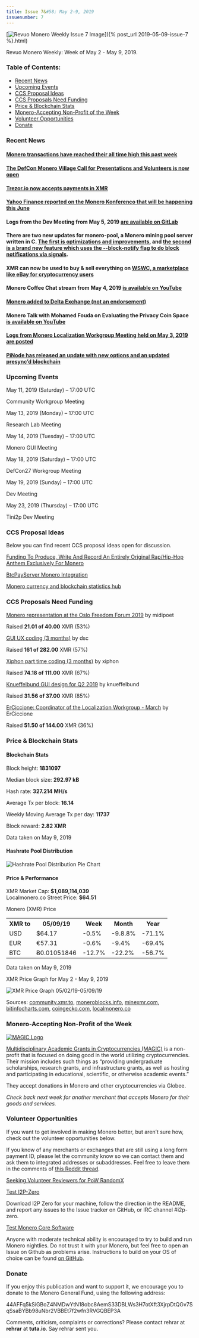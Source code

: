 ```yaml
---
title: Issue 7&#58; May 2-9, 2019
issuenumber: 7
---
```

[<img src="/img/img-issue7.jpg" alt="Revuo Monero Weekly Issue 7 Image">]({% post_url 2019-05-09-issue-7 %}.html)

Revuo Monero Weekly: Week of May 2 - May 9, 2019.
<!--more-->

<h3>Table of Contents:</h3>
<ul class="contents">
    <li><a href="#news">Recent News</a></li>
    <li><a href="#events">Upcoming Events</a></li>
    <li><a href="#ideas">CCS Proposal Ideas</a></li>
    <li><a href="#proposals">CCS Proposals Need Funding</a></li>
    <li><a href="#stats">Price & Blockchain Stats</a></li>
    <li><a href="#merchant">Monero-Accepting Non-Profit of the Week</a></li>
    <li><a href="#volunteer">Volunteer Opportunities</a></li>
    <li><a href="#donate">Donate</a></li>
</ul>

<h3 id="news">Recent News</h3>

<div class="newsbyte">
    <h4><a href="https://bitinfocharts.com/comparison/monero-transactions.html" target="_blank">Monero transactions have reached their all time high this past week</a>
    </h4>
</div>

<div class="newsbyte">
    <h4><a href="https://www.reddit.com/r/Monero/comments/bl1uai/the_defcon_monero_village_call_for_presentations/" target="_blank">The DefCon Monero Village Call for Presentations and Volunteers is now open</a>
    </h4>
</div>

<div class="newsbyte">
    <h4><a href="https://twitter.com/Trezor/status/1125429283697172482" target="_blank">Trezor.io now accepts payments in XMR</a>
    </h4>
</div>

<div class="newsbyte">
    <h4><a href="https://finance.yahoo.com/news/key-conference-private-cryptocurrency-held-135100005.html" target="_blank">Yahoo Finance reported on the Monero Konferenco that will be happening this June</a>
    </h4>
</div>

<div class="newsbyte">
    <h4>Logs from the Dev Meeting from May 5, 2019 <a href="https://repo.getmonero.org/monero-project/monero-site/blob/31ee489b3a57d930b91be50c4934e6b1612756d9/_posts/2019-05-05-logs-for-the-dev-meeting-held-on-2019-05-05.md" target="_blank">are available on GitLab</a>
    </h4>
</div>

<div class="newsbyte">
    <h4>There are two new updates for monero-pool, a Monero mining pool server written in C. <a href="https://www.reddit.com/r/Monero/comments/bkokrk/update_announcement_a_monero_mining_pool_server/" target="_blank">The first is optimizations and improvements</a>, and <a href="https://www.reddit.com/r/Monero/comments/bmcmqi/announcement_moneropool_a_special_new_update/" target="_blank">the second is a brand new feature which uses the --block-notify flag to do block notifications via signals</a>.
    </h4>
</div>

<div class="newsbyte">
    <h4>XMR can now be used to buy & sell everything on <a href="https://weshopwithcrypto.com/supported-coins/" target="_blank">WSWC, a marketplace like eBay for cryptocurrency users</a>
    </h4>
</div>

<div class="newsbyte">
    <h4>Monero Coffee Chat stream from May 4, 2019 <a href="https://www.youtube.com/watch?v=jlGd_9QMwTA" target="_blank">is available on YouTube</a>
    </h4>
</div>

<div class="newsbyte">
    <h4><a href="https://www.reddit.com/r/Monero/comments/bkj6ag/monero_added_to_delta_exchange_derivative/" target="_blank">Monero added to Delta Exchange (not an endorsement)</a>
    </h4>
</div>

<div class="newsbyte">
    <h4>Monero Talk with Mohamed Fouda on Evaluating the Privacy Coin Space <a href="https://www.youtube.com/watch?v=shEygxdSqeo" target="_blank">is available on YouTube</a>
    </h4>
</div>

<div class="newsbyte">
    <h4><a href="https://www.reddit.com/r/Monero/comments/bko08i/logs_from_yesterdays_meeting_of_the_monero/" target="_blank">Logs from Monero Localization Workgroup Meeting held on May 3, 2019 are posted</a>
    </h4>
</div>

<div class="newsbyte">
    <h4><a href="https://www.pinode.co.uk/monero-plug-and-play.html" target="_blank">PiNode has released an update with new options and an updated presync’d blockchain</a>
    </h4>
</div>

<h3 id="events">Upcoming Events</h3>

<div class="event">
    <p class="date" markdown="1">May 11, 2019 (Saturday) – 17:00 UTC</p>
    <p markdown="1">Community Workgroup Meeting</p>
</div>

<div class="event">
    <p class="date" markdown="1">May 13, 2019 (Monday) – 17:00 UTC</p>
    <p markdown="1">Research Lab Meeting</p>
</div>

<div class="event">
    <p class="date" markdown="1">May 14, 2019 (Tuesday) – 17:00 UTC</p>
    <p markdown="1">Monero GUI Meeting</p>
</div>

<div class="event">
    <p class="date">May 18, 2019 (Saturday) – 17:00 UTC</p>
    <p>DefCon27 Workgroup Meeting</p>
</div>

<div class="event">
    <p class="date" markdown="1">May 19, 2019 (Sunday) – 17:00 UTC</p>
    <p markdown="1">Dev Meeting</p>
</div>

<div class="event">
    <p class="date" markdown="1">May 23, 2019 (Thursday) – 17:00 UTC</p>
    <p markdown="1">Tini2p Dev Meeting</p>
</div>

<h3 id="ideas">CCS Proposal Ideas</h3>

<p>Below you can find recent CCS proposal ideas open for discussion.</p>

<div class="proposal">
<p><a href="https://repo.getmonero.org/monero-project/ccs-proposals/merge_requests/65" target="_blank">Funding To Produce, Write And Record An Entirely Original Rap/Hip-Hop Anthem Exclusively For Monero</a></p>
</div>

<div class="proposal">
<p><a href="https://repo.getmonero.org/monero-project/ccs-proposals/merge_requests/63" target="_blank">BtcPayServer Monero Integration</a></p>
</div>

<div class="proposal">
<p><a href="https://repo.getmonero.org/monero-project/ccs-proposals/merge_requests/58" target="_blank">Monero currency and blockchain statistics hub</a></p>
</div>

<h3 id="proposals">CCS Proposals Need Funding</h3>

<div class="proposal">
    <p><a href="https://ccs.getmonero.org/proposals/midipoet-represent_Monero_at_the_Oslo_Freedom_Forum_2019.html" target="_blank">Monero representation at the Oslo Freedom Forum 2019</a>  by midipoet</p>
    <p>Raised <b>21.01 of 40.00</b> XMR (53%)</p>
</div>

<div class="proposal">
    <p><a href="https://ccs.getmonero.org/proposals/dsc-2019-q2.html" target="_blank">GUI UX coding (3 months)</a> by dsc</p>
    <p>Raised <b>161 of 282.00</b> XMR (57%)</p>
</div>

<div class="proposal">
    <p><a href="https://ccs.getmonero.org/proposals/xiphon-part-time.html" target="_blank">Xiphon part time coding (3 months)</a> by xiphon</p>
    <p>Raised <b>74.18 of 111.00</b> XMR (67%)</p>
</div>

<div class="proposal">
    <p><a href="https://ccs.getmonero.org/proposals/knueffelbund-gui-design-for-q2-2019.html" target="_blank">Knueffelbund GUI design for Q2 2019</a> by knueffelbund</p>
    <p>Raised <b>31.56 of 37.00</b> XMR (85%)</p>
</div>

<div class="proposal">
    <p><a href="https://ccs.getmonero.org/proposals/ErCiccione-localizations.html" target="_blank">ErCiccione: Coordinator of the Localization Workgroup - March</a> by ErCiccione</p>
    <p>Raised <b>51.50 of 144.00</b> XMR (36%)</p>
</div>

<h3 id="stats">Price & Blockchain Stats</h3>

<h4 class="stat">Blockchain Stats</h4>

<div class="bcstats">
    <p>Block height: <b>1831097</b></p>
    <p>Median block size: <b>292.97 kB</b></p>
    <p>Hash rate: <b>327.214 MH/s</b></p>
    <p>Average Tx per block: <b>16.14</b></p>
    <p>Weekly Moving Average Tx per day: <b>11737</b></p>
    <p>Block reward: <b>2.82 XMR</b></p>
</div>
<p class="note">Data taken on May 9, 2019</p>

<h4 class="stat">Hashrate Pool Distribution</h4>
<p><img src="/img/hashrate-pool-distribution-0509.png" alt="Hashrate Pool Distribution Pie Chart"/></p>

<h4 class="stat">Price & Performance</h4>

<div class="price-intro">XMR Market Cap:  <b>$1,089,114,039</b><br>Localmonero.co Street Price: <b>$64.51</b></div>

<p class="table-title">Monero (XMR) Price</p>
<table class="price-table">
  <tr class="row1">
    <th>XMR to</th>
    <th>05/09/19</th>
    <th>Week</th>
    <th>Month</th>
    <th>Year</th>
  </tr>
  <tr>
    <td data-th="XMR to">USD</td>
    <td data-th="05/09/19">$64.17</td>
    <td data-th="Week" class="red">-0.5%</td>
    <td data-th="Month" class="red">-9.8.8%</td>
    <td data-th="Year" class="red">-71.1%</td>
  </tr>
  <tr class="row3">
    <td data-th="XMR to">EUR</td>
    <td data-th="05/09/19">€57.31</td>
    <td data-th="Week" class="red">-0.6%</td>
    <td data-th="Month" class="red">-9.4%</td>
    <td data-th="Year" class="red">-69.4%</td>
  </tr>
  <tr>
    <td data-th="XMR to">BTC</td>
    <td data-th="05/09/19">Ƀ0.01051846</td>
    <td data-th="Week" class="red">-12.7%</td>
    <td data-th="Month" class="red">-22.2%</td>
    <td data-th="Year" class="red">-56.7%</td>
  </tr>
</table>
<p class="note">Data taken on May 9, 2019</p>

<p class="table-title">XMR Price Graph for May 2 - May 9, 2019</p>

![XMR Price Graph 05/02/19-05/09/19](/img/weekly-chart-0509.png "XMR Price Graph 05/02/19-05/09/19") 

Sources: <a href="https://community.xmr.to/explorer/mainnet/" target="_blank">community.xmr.to</a>, <a href="https://moneroblocks.info/stats/transaction-stats" target="_blank">moneroblocks.info</a>, <a href="https://minexmr.com/pools.html" target="_blank">minexmr.com</a>, <a href="https://bitinfocharts.com/monero/" target="_blank">bitinfocharts.com</a>, <a href="https://www.coingecko.com/" target="_blank">coingecko.com</a>, <a href="https://localmonero.co/" target="_blank">localmonero.co</a>

<h3 id="merchant">Monero-Accepting Non-Profit of the Week</h3>

<a href="https://magicgrants.org" target="_blank"><img src="/img/magic-logo.png" alt="MAGIC Logo" class="merchant-img" id="magic"></a>

<a href="https://magicgrants.org" target="_blank">Multidisciplinary Academic Grants in Cryptocurrencies (MAGIC)</a> is a non-profit that is focused on doing good in the world utilizing cryptocurrencies. Their mission includes such things as “providing undergraduate scholarships, research grants, and infrastructure grants, as well as hosting and participating in educational, scientific, or otherwise academic events.”

They accept donations in Monero and other cryptocurrencies via Globee.

<i>Check back next week for another merchant that accepts Monero for their goods and services.</i>

<h3 id="volunteer">Volunteer Opportunities</h3>

<p>If you want to get involved in making Monero better, but aren’t sure how, check out the volunteer opportunities below.</p>

<div class="newsbyte">
    <p>If you know of any merchants or exchanges that are still using a long form payment ID, please let the community know so we can contact them and ask them to integrated addresses or subaddresses. Feel free to leave them in the comments of <a href="https://reddit.com/r/Monero/comments/bib6zq/list_of_services_using_long_payment_ids_a_call/" target="_blank">this Reddit thread</a>.</p>
</div>

<div class="newsbyte">
    <p><a href="https://www.reddit.com/r/Monero/comments/b5fe5j/psa_seeking_volunteer_reviewers_for_pow_randomx/" target="_blank">Seeking Volunteer Reviewers for PoW RandomX</a></p>
</div>

<div class="newsbyte">
    <p class="date"><a href="https://github.com/i2p-zero/i2p-zero/releases" target="_blank">Test I2P-Zero</a></p>
    <p>Download I2P Zero for your machine, follow the direction in the README, and report any issues to the Issue tracker on GitHub, or IRC channel #i2p-zero.</p>
</div>

<div class="newsbyte">
    <p class="date"><a href="https://github.com/monero-project/monero" target="_blank">Test Monero Core Software</a></p>
    <p>Anyone with moderate technical ability is encouraged to try to build and run Monero nightlies. Do not trust it with your Monero, but feel free to open an Issue on Github as problems arise. Instructions to build on your OS of choice can be found <a href="https://github.com/monero-project/monero#compiling-monero-from-source" target="_blank">on GitHub</a>. </p>
</div>

<h3 id="donate">Donate</h3>

<p markdown="1">If you enjoy this publication and want to support it, we encourage you to donate to the Monero General Fund, using the following address:</p>

<p class="address" markdown="1">44AFFq5kSiGBoZ4NMDwYtN18obc8AemS33DBLWs3H7otXft3XjrpDtQGv7SqSsaBYBb98uNbr2VBBEt7f2wfn3RVGQBEP3A</p>

<!--p><a href="monero:44AFFq5kSiGBoZ4NMDwYtN18obc8AemS33DBLWs3H7otXft3XjrpDtQGv7SqSsaBYBb98uNbr2VBBEt7f2wfn3RVGQBEP3A" class="qr"><img src="/img/donate-monero.png"></a></p-->

Comments, criticism, complaints or corrections? Please contact rehrar at **rehrar** at **tuta.io**. Say rehrar sent you.